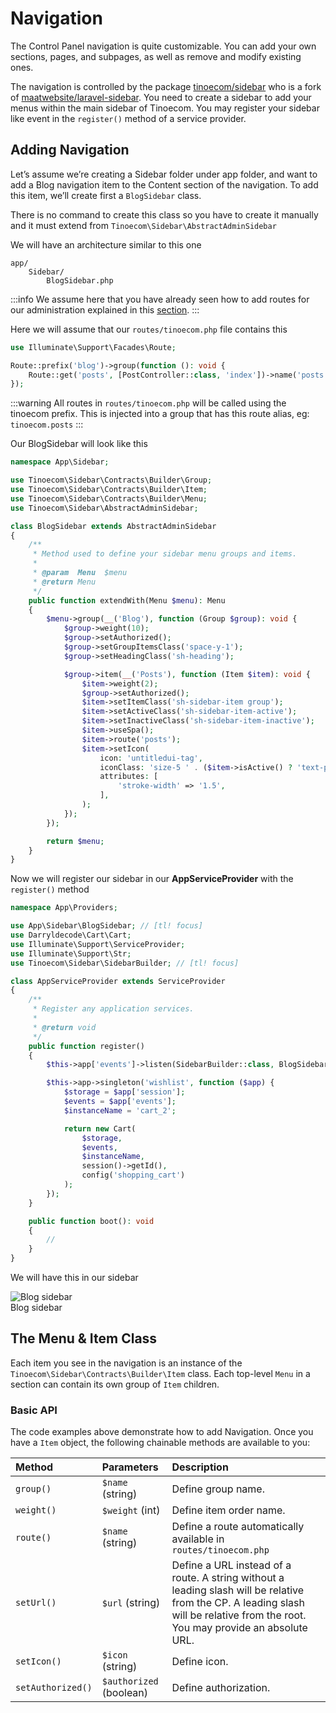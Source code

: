 # Navigation

The Control Panel navigation is quite customizable. You can add your own sections, pages, and subpages, as well as remove and modify existing ones.

The navigation is controlled by the package [tinoecom/sidebar](https://github.com/tinoecomlabs/sidebar) who is a fork 
of [maatwebsite/laravel-sidebar](https://github.com/SpartnerNL/Laravel-Sidebar). You need to create a sidebar to add your menus 
within the main sidebar of Tinoecom. You may register your sidebar like event in the `register()` method of a service provider.

## Adding Navigation

Let’s assume we’re creating a Sidebar folder under app folder, and want to add a Blog navigation item to the Content section of the navigation. 
To add this item, we’ll create first a `BlogSidebar` class.

There is no command to create this class so you have to create it manually and it must extend from `Tinoecom\Sidebar\AbstractAdminSidebar`

We will have an architecture similar to this one

``` files theme:serendipity-light
app/
    Sidebar/
        BlogSidebar.php
```

:::info
We assume here that you have already seen how to add routes for our administration explained in this [section](/extending/control-panel#adding-control-panel-routes).
:::

Here we will assume that our `routes/tinoecom.php` file contains this

```php
use Illuminate\Support\Facades\Route;

Route::prefix('blog')->group(function (): void {
    Route::get('posts', [PostController::class, 'index'])->name('posts');
});
```

:::warning
All routes in `routes/tinoecom.php` will be called using the tinoecom prefix. This is injected into a group that has this route alias, eg: `tinoecom.posts`
:::

Our BlogSidebar will look like this

```php
namespace App\Sidebar;

use Tinoecom\Sidebar\Contracts\Builder\Group;
use Tinoecom\Sidebar\Contracts\Builder\Item;
use Tinoecom\Sidebar\Contracts\Builder\Menu;
use Tinoecom\Sidebar\AbstractAdminSidebar;

class BlogSidebar extends AbstractAdminSidebar
{
    /**
     * Method used to define your sidebar menu groups and items.
     *
     * @param  Menu  $menu
     * @return Menu
     */
    public function extendWith(Menu $menu): Menu
    {
        $menu->group(__('Blog'), function (Group $group): void {
            $group->weight(10);
            $group->setAuthorized();
            $group->setGroupItemsClass('space-y-1');
            $group->setHeadingClass('sh-heading');

            $group->item(__('Posts'), function (Item $item): void {
                $item->weight(2);
                $group->setAuthorized();
                $item->setItemClass('sh-sidebar-item group');
                $item->setActiveClass('sh-sidebar-item-active');
                $item->setInactiveClass('sh-sidebar-item-inactive');
                $item->useSpa();
                $item->route('posts');
                $item->setIcon(
                    icon: 'untitledui-tag',
                    iconClass: 'size-5 ' . ($item->isActive() ? 'text-primary-600' : 'text-gray-400 dark:text-gray-500'),
                    attributes: [
                        'stroke-width' => '1.5',
                    ],
                );
            });
        });

        return $menu;
    }
}
```

Now we will register our sidebar in our **AppServiceProvider** with the `register()` method

```php
namespace App\Providers;

use App\Sidebar\BlogSidebar; // [tl! focus]
use Darryldecode\Cart\Cart;
use Illuminate\Support\ServiceProvider;
use Illuminate\Support\Str;
use Tinoecom\Sidebar\SidebarBuilder; // [tl! focus]

class AppServiceProvider extends ServiceProvider
{
    /**
     * Register any application services.
     *
     * @return void
     */
    public function register()
    {
        $this->app['events']->listen(SidebarBuilder::class, BlogSidebar::class); // [tl! focus]

        $this->app->singleton('wishlist', function ($app) {
            $storage = $app['session'];
            $events = $app['events'];
            $instanceName = 'cart_2';

            return new Cart(
                $storage,
                $events,
                $instanceName,
                session()->getId(),
                config('shopping_cart')
            );
        });
    }

    public function boot(): void
    {
        //
    }
}
```

We will have this in our sidebar

<div class="screenshot">
    <img src="/screenshots/{{version}}/sidebar-screen.png" alt="Blog sidebar">
    <div class="caption">Blog sidebar</div>
</div>

## The Menu & Item Class

Each item you see in the navigation is an instance of the `Tinoecom\Sidebar\Contracts\Builder\Item` class. 
Each top-level `Menu` in a section can contain its own group of `Item` children.

### Basic API

The code examples above demonstrate how to add Navigation. Once you have a `Item` object, the following chainable methods are available to you:

| Method            | Parameters              | Description                                                                                                                                                                      |
|:------------------|:------------------------|:---------------------------------------------------------------------------------------------------------------------------------------------------------------------------------|
| `group()`         | `$name` (string)        | Define group name.                                                                                                                                                               |
| `weight()`        | `$weight` (int)         | Define item order name.                                                                                                                                                          |
| `route()`         | `$name` (string)        | Define a route automatically available in `routes/tinoecom.php`                                                                                                                   |
| `setUrl()`        | `$url` (string)         | Define a URL instead of a route. A string without a leading slash will be relative from the CP. A leading slash will be relative from the root. You may provide an absolute URL. |
| `setIcon()`       | `$icon` (string)        | Define icon.                                                                                                                                                                     |
| `setAuthorized()` | `$authorized` (boolean) | Define authorization.                                                                                                                                                            |

